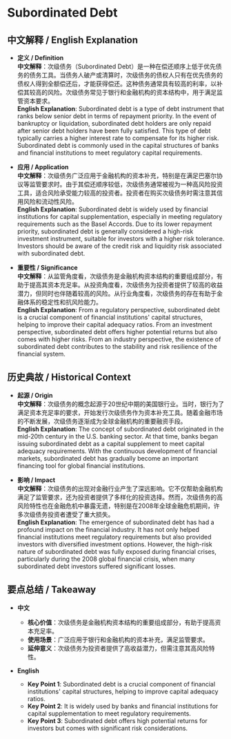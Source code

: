 # Subordinated Debt

## 中文解释 / English Explanation

* **定义 / Definition**  
  **中文解释**：次级债务（Subordinated Debt）是一种在偿还顺序上低于优先债务的债务工具。当债务人破产或清算时，次级债务的债权人只有在优先债务的债权人得到全额偿还后，才能获得偿还。这种债务通常具有较高的利率，以补偿其较高的风险。次级债务常见于银行和金融机构的资本结构中，用于满足监管资本要求。  
  **English Explanation**: Subordinated debt is a type of debt instrument that ranks below senior debt in terms of repayment priority. In the event of bankruptcy or liquidation, subordinated debt holders are only repaid after senior debt holders have been fully satisfied. This type of debt typically carries a higher interest rate to compensate for its higher risk. Subordinated debt is commonly used in the capital structures of banks and financial institutions to meet regulatory capital requirements.

* **应用 / Application**  
  **中文解释**：次级债务广泛应用于金融机构的资本补充，特别是在满足巴塞尔协议等监管要求时。由于其偿还顺序较低，次级债务通常被视为一种高风险投资工具，适合风险承受能力较高的投资者。投资者在购买次级债务时需注意其信用风险和流动性风险。  
  **English Explanation**: Subordinated debt is widely used by financial institutions for capital supplementation, especially in meeting regulatory requirements such as the Basel Accords. Due to its lower repayment priority, subordinated debt is generally considered a high-risk investment instrument, suitable for investors with a higher risk tolerance. Investors should be aware of the credit risk and liquidity risk associated with subordinated debt.

* **重要性 / Significance**  
  **中文解释**：从监管角度看，次级债务是金融机构资本结构的重要组成部分，有助于提高其资本充足率。从投资角度看，次级债务为投资者提供了较高的收益潜力，但同时也伴随着较高的风险。从行业角度看，次级债务的存在有助于金融体系的稳定性和抗风险能力。  
  **English Explanation**: From a regulatory perspective, subordinated debt is a crucial component of financial institutions' capital structures, helping to improve their capital adequacy ratios. From an investment perspective, subordinated debt offers higher potential returns but also comes with higher risks. From an industry perspective, the existence of subordinated debt contributes to the stability and risk resilience of the financial system.

## 历史典故 / Historical Context

* **起源 / Origin**  
  **中文解释**：次级债务的概念起源于20世纪中期的美国银行业。当时，银行为了满足资本充足率的要求，开始发行次级债务作为资本补充工具。随着金融市场的不断发展，次级债务逐渐成为全球金融机构的重要融资手段。  
  **English Explanation**: The concept of subordinated debt originated in the mid-20th century in the U.S. banking sector. At that time, banks began issuing subordinated debt as a capital supplement to meet capital adequacy requirements. With the continuous development of financial markets, subordinated debt has gradually become an important financing tool for global financial institutions.

* **影响 / Impact**  
  **中文解释**：次级债务的出现对金融行业产生了深远影响。它不仅帮助金融机构满足了监管要求，还为投资者提供了多样化的投资选择。然而，次级债务的高风险特性也在金融危机中暴露无遗，特别是在2008年全球金融危机期间，许多次级债务投资者遭受了重大损失。  
  **English Explanation**: The emergence of subordinated debt has had a profound impact on the financial industry. It has not only helped financial institutions meet regulatory requirements but also provided investors with diversified investment options. However, the high-risk nature of subordinated debt was fully exposed during financial crises, particularly during the 2008 global financial crisis, when many subordinated debt investors suffered significant losses.

## 要点总结 / Takeaway

* **中文**  
  - **核心价值**：次级债务是金融机构资本结构的重要组成部分，有助于提高资本充足率。  
  - **使用场景**：广泛应用于银行和金融机构的资本补充，满足监管要求。  
  - **延伸意义**：次级债务为投资者提供了高收益潜力，但需注意其高风险特性。

* **English**  
  - **Key Point 1**: Subordinated debt is a crucial component of financial institutions' capital structures, helping to improve capital adequacy ratios.  
  - **Key Point 2**: It is widely used by banks and financial institutions for capital supplementation to meet regulatory requirements.  
  - **Key Point 3**: Subordinated debt offers high potential returns for investors but comes with significant risk considerations.
